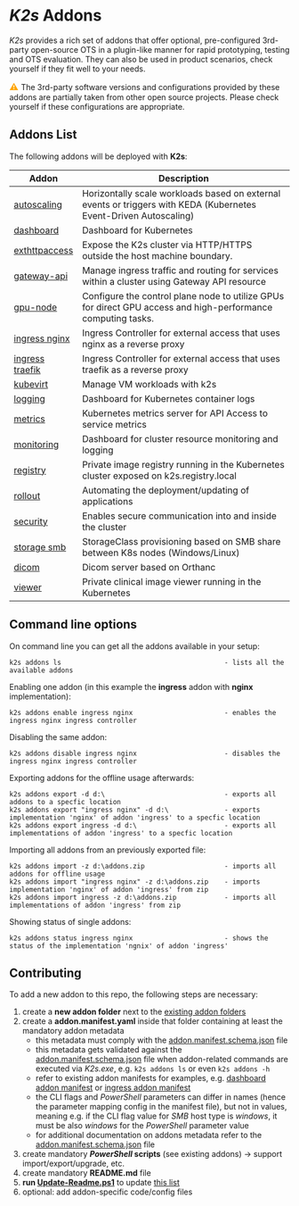 <!--
SPDX-FileCopyrightText: © 2024 Siemens Healthineers AG

SPDX-License-Identifier: MIT
-->

# *K2s* Addons
*K2s* provides a rich set of addons that offer optional, pre-configured 3rd-party open-source OTS in a plugin-like manner for rapid prototyping, testing and OTS evaluation. They can also be used in product scenarios, check yourself if they fit well to your needs.

<span style="color:orange;font-size:medium">**⚠** </span> The 3rd-party software versions and configurations provided by these addons are partially taken from other open source projects. Please check yourself if these configurations are appropriate.

## Addons List
The following addons will be deployed with **K2s**:

<!-- GENERATED! Use the script Update-Readme.ps1 to update the following section -->
<!-- addons-list-start -->
|Addon|Description|
|---|---|
| [autoscaling](./autoscaling/README.md) | Horizontally scale workloads based on external events or triggers with KEDA (Kubernetes Event-Driven Autoscaling) | 
| [dashboard](./dashboard/README.md) | Dashboard for Kubernetes | 
| [exthttpaccess](./exthttpaccess/README.md) | Expose the K2s cluster via HTTP/HTTPS outside the host machine boundary. | 
| [gateway-api](./gateway-api/README.md) | Manage ingress traffic and routing for services within a cluster using Gateway API resource | 
| [gpu-node](./gpu-node/README.md) | Configure the control plane node to utilize GPUs for direct GPU access and high-performance computing tasks. | 
| [ingress nginx](./ingress/nginx/README.md) | Ingress Controller for external access that uses nginx as a reverse proxy | 
| [ingress traefik](./ingress/traefik/README.md) | Ingress Controller for external access that uses traefik as a reverse proxy | 
| [kubevirt](./kubevirt/README.md) | Manage VM workloads with k2s | 
| [logging](./logging/README.md) | Dashboard for Kubernetes container logs | 
| [metrics](./metrics/README.md) | Kubernetes metrics server for API Access to service metrics | 
| [monitoring](./monitoring/README.md) | Dashboard for cluster resource monitoring and logging | 
| [registry](./registry/README.md) | Private image registry running in the Kubernetes cluster exposed on k2s.registry.local | 
| [rollout](./rollout/README.md) | Automating the deployment/updating of applications | 
| [security](./security/README.md) | Enables secure communication into and inside the cluster | 
| [storage smb](./storage/smb/README.md) | StorageClass provisioning based on SMB share between K8s nodes (Windows/Linux) | 
| [dicom](./dicom/README.md) | Dicom server based on Orthanc |
| [viewer](./viewer/README.md)                   | Private clinical image viewer running in the Kubernetes 
<!-- addons-list-end -->

## Command line options

On command line you can get all the addons available in your setup:
```
k2s addons ls                                         - lists all the available addons
```
Enabling one addon (in this example the **ingress** addon with **nginx** implementation):
```
k2s addons enable ingress nginx                       - enables the ingress nginx ingress controller
```
Disabling the same addon:
```
k2s addons disable ingress nginx                      - disables the ingress nginx ingress controller
```
Exporting addons for the offline usage afterwards:
```
k2s addons export -d d:\                              - exports all addons to a specfic location 
k2s addons export "ingress nginx" -d d:\              - exports implementation 'nginx' of addon 'ingress' to a specfic location 
k2s addons export ingress -d d:\                      - exports all implementations of addon 'ingress' to a specfic location 
```
Importing all addons from an previously exported file:
```
k2s addons import -z d:\addons.zip                    - imports all addons for offline usage 
k2s addons import "ingress nginx" -z d:\addons.zip    - imports implementation 'nginx' of addon 'ingress' from zip 
k2s addons import ingress -z d:\addons.zip            - imports all implementations of addon 'ingress' from zip 
```
Showing status of single addons:
```
k2s addons status ingress nginx                       - shows the status of the implementation 'ngnix' of addon 'ingress'
```

## Contributing
To add a new addon to this repo, the following steps are necessary:
1. create a **new addon folder** next to the [existing addon folders](./)
2. create a **addon.manifest.yaml** inside that folder containing at least the mandatory addon metadata
   - this metadata must comply with the [addon.manifest.schema.json](addon.manifest.schema.json) file
   - this metadata gets validated against the [addon.manifest.schema.json](addon.manifest.schema.json) file when addon-related commands are executed via *K2s.exe*, e.g. `k2s addons ls` or even `k2s addons -h`
   - refer to existing addon manifests for examples, e.g. [dashboard addon manifest](./dashboard/addon.manifest.yaml) or [ingress addon manifest](./ingress/addon.manifest.yaml)
   - the CLI flags and *PowerShell* parameters can differ in names (hence the parameter mapping config in the manifest file), but not in values, meaning e.g. if the CLI flag value for *SMB* host type is *windows*, it must be also *windows* for the *PowerShell* parameter value
   - for additional documentation on addons metadata refer to the [addon.manifest.schema.json](addon.manifest.schema.json) file
3. create mandatory ***PowerShell* scripts** (see existing addons) -> support import/export/upgrade, etc.
4. create mandatory **README.md** file
5. **run [Update-Readme.ps1](./Update-Readme.ps1)** to update [this list](#addons-list)
6. optional: add addon-specific code/config files
